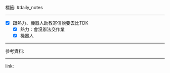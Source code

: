 標籤: #daily_notes 

---

- [x] 跟熱力、機器人助教寄信說要去比TDK
	- [x] 熱力：會沒辦法交作業
	- [x] 機器人

---

參考資料:



---

link:

